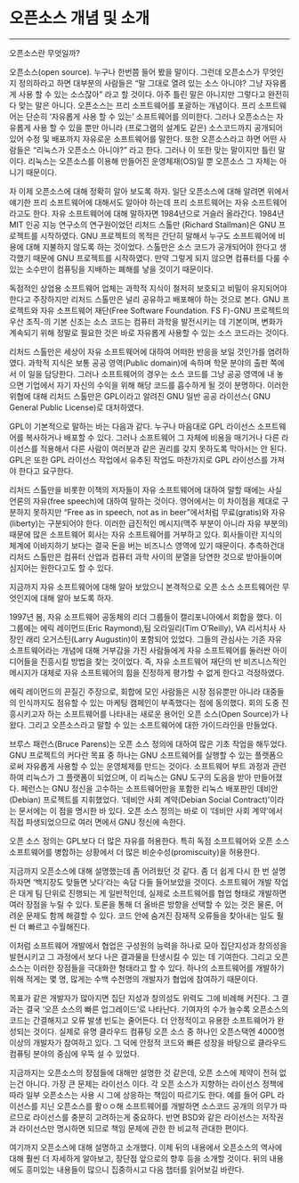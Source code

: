 # **오픈소스 개념 및 소개**

---

오픈소스란 무엇일까?

오픈소스\(open source\). 누구나 한번쯤 들어 봤을 말이다. 그런데 오픈소스가 무엇인지 정의하라고 하면 대부분의 사람들은 “말 그대로 열려 있는 소스 아니야? 그냥 자유롭게 사용 할 수 있는 소스잖아” 라고 할 것이다. 아주 틀린 말은 아니지만 그렇다고 완전히 다 맞는 말은 아니다. 오픈소스는 프리 소프트웨어를 포괄하는 개념이다. 프리 소프트웨어는 단순히 ‘자유롭게 사용 할 수 있는’ 소프트웨어를 의미한다. 그러나 오픈소스는 자유롭게 사용 할 수 있을 뿐만 아니라 \(프로그램의 설계도 같은\) 소스코드까지 공개되어 있어 수정 및 배포까지 자유로운 소프트웨어를 말한다. 또한 오픈소스라고 하면 어떤 사람들은 “리눅스가 오픈소스 아니야?” 라고 한다. 그러나 이 또한 맞는 말이지만 틀린 말이다. 리눅스는 오픈소스를 이용해 만들어진 운영체재\(OS\)일 뿐 오픈소스 그 자체는 아니기 때문이다.

자 이제 오픈소스에 대해 정확히 알아 보도록 하자. 일단 오픈소스에 대해 알려면 위에서 얘기한 프리 소프트웨어에 대해서도 알아야 하는데 프리 소프트웨어는 자유 소프트웨어 라고도 한다. 자유 소프트웨어에 대해 말하자면 1984년으로 거슬러 올라간다. 1984년 MIT 인공 지능 연구소의 연구원이었던 리처드 스톨만 \(Richard Stallman\)은 GNU 프로젝트를 시작하였다. GNU 프로젝트의 목적은 간단히 말해서 누구도 소프트웨어에 비용에 대해 지불하지 않도록 하는 것이었다. 스톨만은 소스 코드가 공개되어야 한다고 생각했기 때문에 GNU 프로젝트를 시작하였다. 만약 그렇게 되지 않으면 컴퓨터를 다룰 수 있는 소수만이 컴퓨팅을 지배하는 폐해를 낳을 것이기 때문이다.

독점적인 상업용 소프트웨어 업체는 과학적 지식이 철저히 보호되고 비밀이 유지되어야 한다고 주장하지만 리처드 스톨만은 널리 공유하고 배포해야 하는 것으로 본다. GNU 프로젝트와 자유 소프트웨어 재단\(Free Software Foundation. FS F\)-GNU 프로젝트의 우산 조직-의 기본 신조는 소스 코드는 컴퓨터 과학을 발전시키는 데 기본이며, 변화가 계속되기 위해 정말로 필요한 것은 바로 자유롭게 사용할 수 있는 소스 코드라는 것이다.

리처드 스톨만은 세상이 자유 소프트웨어에 대하여 어떠한 반응을 보일 것인가를 염려하였다. 과학적 지식은 보통 공공 영역\(Public domain\)에 속하며 학문 분야의 출판 쪽에서 이 일을 담당한다. 그러나 소프트웨어의 경우는 소스 코드를 그냥 공공 영역에 내 놓으면 기업에서 자기 자신의 수익을 위해 해당 코드를 흡수하게 될 것이 분명하다. 이러한 위협에 대해 리처드 스톨만은 GPL이라고 알려진 GNU 일반 공공 라이선스\( GNU General Public License\)로 대처하였다.

GPL이 기본적으로 말하는 바는 다음과 같다. 누구나 마음대로 GPL 라이선스 소프트웨어를 복사하거나 배포할 수 있다. 그러나 소프트웨어 그 자체에 비용을 매기거나 다른 라이선스를 적용해서 다른 사람이 여러분과 같은 권리를 갖지 못하도록 막아서는 안 된다. GPL은 또한 GPL 라이선스 작업에서 유추된 작업도 마찬가지로 GPL 라이선스를 가져야 한다고 요구한다.

리처드 스톨만을 비롯한 이책의 저자들이 자유 소프트웨어에 대하여 말할 때에는 사실 언론의 자유\(free speech\)에 대하여 말하는 것이다. 영어에서는 이 차이점을 제대로 구분하지 못하지만 “Free as in speech, not as in beer”에서처럼 무료\(gratis\)와 자유\(liberty\)는 구분되어야 한다. 이러한 급진적인 메시지\(맥주 부분이 아니라 자유 부분의\) 때문에 많은 소프트웨어 회사는 자유 소프트웨어를 거부하고 있다. 회사들이란 지식의 체계에 이바지하기 보다는 결국 돈을 버는 비즈니스 영역에 있기 때문이다. 추측하건대 리처드 스톨만은 컴퓨터 산업과 컴퓨터 과학 사이의 분열을 당연한 것으로 받아들이며 심지어는 원한다고도 할 수 있다.

지금까지 자유 소프트웨어에 대해 알아 보았으니 본격적으로 오픈 소스 소프트웨어란 무엇인지에 대해 알아 보도록 하자.

1997년 봄, 자유 소프트웨어 공동체의 리더 그룹들이 캘리포니아에서 회합을 했다. 이 그룹에는 에릭 레이먼드\(Eric Raymond\),팀 오라일리\(Tim O’Reilly\), VA 리서치사 사장인 래리 오거스틴\(Larry Augustin\)이 포함되어 있었다. 그들의 관심사는 기존 자유 소프트웨어라는 개념에 대해 거부감을 가진 사람들에게 자유 소프트웨어를 둘러싼 아이디어들을 진흥시킬 방법을 찾는 것이었다. 즉, 자유 소프트웨어 재단의 반 비즈니스적인 메시지가 대체로 자유 소프트웨어의 힘을 진정하게 평가할 수 없게 한다고 걱정하였다.

에릭 레이먼드의 끈질긴 주장으로, 회합에 모인 사람들은 시장 점유뿐만 아니라 대중들의 인식까지도 점유할 수 있는 마케팅 캠페인이 부족했다는 점에 동의했다. 회의 도중 진흥시키고자 하는 소프트웨어를 나타내는 새로운 용어인 오픈 소스\(Open Source\)가 나왔다. 그리고 오픈소스라고 말할 수 있는 소프트웨어에 대한 가이드라인을 만들었다.

브루스 패런스\(Bruce Parens\)는 오픈 소스 정의에 대하여 많은 기초 작업을 해두었다. GNU 프로젝트의 커다란 목표 중 하나는 GNU 소프트웨어를 실행할 수 있는 플랫폼으로써 자유롭게 사용할 수 있는 운영체제를 만드는 것이다. 소프트웨어 부트 과정과 관련하여 리눅스가 그 플랫폼이 되었으며, 이 리눅스는 GNU 도구의 도음을 받아 만들어졌다. 페런스는 GNU 정신을 고수하는 소프트웨어만을 포함한 리눅스 배포판인 데비안\(Debian\) 프로젝트를 지휘했었다. ‘데비안 사회 계약\(Debian Social Contract\)’이라는 문서에는 이 점을 명시한 바 있다. 오픈 소스 정의는 바로 이 ‘데비안 사회 계약’에서 직접 파생되었으므로 여러 면에서 GNU 정신에 속한다.

오픈 소스 정의는 GPL보다 더 많은 자유를 허용한다. 특히 독점 소프트웨어와 오픈 소스 소프트웨어를 병합하는 상황에서 더 많은 비순수성\(promiscuity\)을 허용한다.

지금까지 오픈소스에 대해 설명했는데 좀 어려웠던 것 같다. 좀 더 쉽게 다시 한 번 설명하자면 ‘백지장도 맞들면 낫다’라는 속담 다들 들어보았을 것이다. 소프트웨어 개발 작업은 대게 팀 단위로 진행되는 게 일반적인데, 실제로 소프트웨어를 협업 형태로 개발하면 여러 장점을 누릴 수 있다. 토론을 통해 더 올바른 방향을 선택할 수 있는 것은 물론, 어려운 문제도 함께 해결할 수 있다. 코드 안에 숨겨진 잠재적 오류들을 찾아내는 일도 훨씬 더 빠르고 수월해진다.

이처럼 소프트웨어 개발에서 협업은 구성원의 능력을 하나로 모아 집단지성과 창의성을 발현시키고 그 과정에서 보다 나은 결과물을 탄생시킬 수 있는 데 기여한다. 그리고 오픈소스는 이러한 장점들을 극대화한 형태라고 할 수 있다. 하나의 소프트웨어를 개발하기 위해 적게는 몇 명, 많게는 수백 수천명의 개발자가 협업에 참여하기 때문이다.

목표가 같은 개발자가 많아지면 집단 지성과 창의성도 위력도 그에 비례해 커진다. 그 결과는 결국 ‘오픈 소스의 빠른 업그레이드’로 나타난다. 기여자의 수가 늘수록 오픈소스의 코드는 간결해지고 오류 발생 빈도는 줄어든다. 더 안정적이고 유용한 소프트웨어가 완성되는 것이다. 실제로 유명 클라우드 컴퓨팅 오픈 소스 중 하나인 오픈스택엔 4000명 이상의 개발자가 참여하고 있다. 그 덕에 안정적 코드와 빠른 성장을 바탕으로 클라우드 컴퓨팅 분야의 중심에 우뚝 설 수 있었다.

지금까지는 오픈소스의 장점들에 대해만 설명한 것 같은데, 오픈 소스에 제약이 전혀 없는건 아니다. 가장 큰 문제는 라이선스 이다. 각 오픈 소스가 지향하는 라이선스 정책에 따라 일부 오픈소스는 사용 시 그에 상응하는 책임이 따르기도 한다. 예를 들어 GPL 라이선스를 지닌 오픈소스를 활ㅇㅇ해 소프트웨어를 개발하면 소스코드 공개의 의무가 따르므로 라이선스를 충분히 고려하는게 중요하다. 반면 BSD와 같은 라이선스는 저작권과 라이선스만 명시하면 되므로 책임 문제에 관한 한 비교적 관대한 편이다.

여기까지 오픈소스에 대해 설명하고 소개했다. 이제 뒤의 내용에서 오픈소스의 역사에 대해 훨씬 더 자세하게 알아보고, 장단점 앞으로의 향후 등을 소개할 것이다. 뒤의 내용에도 흥미있는 내용들이 많으니 집중하시고 다음 챕터를 읽어보길 바란다.

